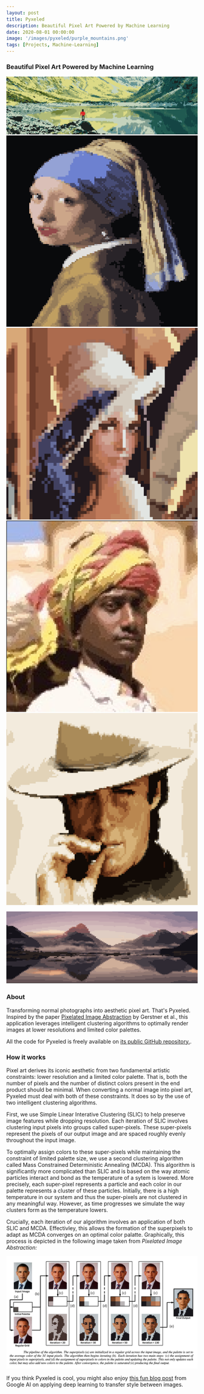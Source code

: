 ```yaml
---
layout: post
title: Pyxeled 
description: Beautiful Pixel Art Powered by Machine Learning
date: 2020-08-01 00:00:00
image: '/images/pyxeled/purple_mountains.png'
tags: [Projects, Machine-Learning]
---
```


### Beautiful Pixel Art Powered by Machine Learning

<img src='/images/pyxeled/green_lake.png'>
<div class="gallery-box">
    <div class="gallery-2">
    <img src='/images/pyxeled/pearl.png'>
    <img src='/images/pyxeled/hat_lady.png'>
    <img src='/images/pyxeled/turban.png'>
    <img src='/images/pyxeled/eastwood.png'>
    </div>
</div>

![](/images/pyxeled/purple_mountains.png)

### About

Transforming normal photographs into aesthetic pixel art. That's Pyxeled. Inspired by the paper [Pixelated Image Abstraction](https://dl.acm.org/doi/10.5555/2330147.2330154) by Gerstner et al., this application leverages intelligent clustering algorithms to optimally render images at lower resolutions and limited color palettes.

All the code for Pyxeled is freely available on [its public GitHub repository.](https://github.com/gskaggs/Pyxeled).

### How it works

Pixel art derives its iconic aesthetic from two fundamental artistic constraints: lower resolution and a limited color palette. That is, both the number of pixels and the number of distinct colors present in the end product should be minimal. When converting a normal image into pixel art, Pyxeled must deal with both of these constraints. It does so by the use of two intelligent clustering algorithms.

First, we use Simple Linear Interative Clustering (SLIC) to help preserve image features while dropping resolution. Each iteration of SLIC involves clustering input pixels into groups called super-pixels. These super-pixels represent the pixels of our output image and are spaced roughly evenly throughout the input image.

To optimally assign colors to these super-pixels while maintaining the constraint of limited palette size, we use a second clustering algorithm called Mass Constrained Deterministic Annealing (MCDA). This algorithm is significantly more complicated than SLIC and is based on the way atomic particles interact and bond as the temperature of a sytem is lowered. More precisely, each super-pixel represents a particle and each color in our palette represents a cluster of these particles. Initially, there is a high temperature in our system and thus the super-pixels are not clustered in any meaningful way. However, as time progresses we simulate the way clusters form as the temperature lowers.

Crucially, each iteration of our algorithm involves an application of both SLIC and MCDA. Effectivley, this allows the formation of the superpixels to adapt as MCDA converges on an optimal color palatte. Graphically, this process is depicted in the following image taken from _Pixelated Image Abstraction:_

![](/images/pyxeled/algorithm_overview.png)

If you think Pyxeled is cool, you might also enjoy [this fun blog post](https://ai.googleblog.com/2016/10/supercharging-style-transfer.html) from Google AI on applying deep learning to transfer style between images.
